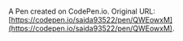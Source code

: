 # 

A Pen created on CodePen.io. Original URL: [https://codepen.io/saida93522/pen/QWEowxM](https://codepen.io/saida93522/pen/QWEowxM).


